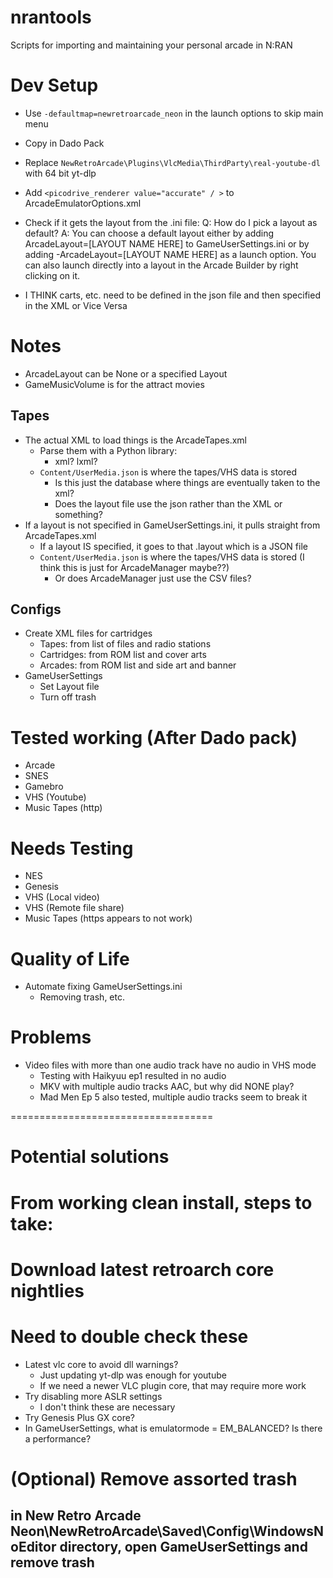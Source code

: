 # nrantools
Scripts for importing and maintaining your personal arcade in N:RAN

# Dev Setup
- Use `-defaultmap=newretroarcade_neon` in the launch options to skip main menu
- Copy in Dado Pack
- Replace `NewRetroArcade\Plugins\VlcMedia\ThirdParty\real-youtube-dl` with 64 bit yt-dlp
- Add `<picodrive_renderer value="accurate" / >`  to ArcadeEmulatorOptions.xml

- Check if it gets the layout from the .ini file:
Q: How do I pick a layout as default?
A: You can choose a default layout either by adding ArcadeLayout=[LAYOUT NAME HERE] to GameUserSettings.ini or by adding -ArcadeLayout=[LAYOUT NAME HERE] as a launch option. You can also launch directly into a layout in the Arcade Builder by right clicking on it.
- I THINK carts, etc. need to be defined in the json file and then specified in the XML or Vice Versa

# Notes
- ArcadeLayout can be None or a specified Layout
- GameMusicVolume is for the attract movies

## Tapes
- The actual XML to load things is the ArcadeTapes.xml
    - Parse them with a Python library:
        - xml? lxml?
    - `Content/UserMedia.json` is where the tapes/VHS data is stored
        - Is this just the database where things are eventually taken to the xml?
        - Does the layout file use the json rather than the XML or something?
- If a layout is not specified in GameUserSettings.ini, it pulls straight from ArcadeTapes.xml
    - If a layout IS specified, it goes to that .layout which is a JSON file
    - `Content/UserMedia.json` is where the tapes/VHS data is stored (I think this is just for ArcadeManager maybe??)
        - Or does ArcadeManager just use the CSV files?

## Configs
- Create XML files for cartridges
    - Tapes: from list of files and radio stations
    - Cartridges: from ROM list and cover arts
    - Arcades: from ROM list and side art and banner
- GameUserSettings
    - Set Layout file
    - Turn off trash

# Tested working (After Dado pack)
- Arcade
- SNES
- Gamebro 
- VHS (Youtube)
- Music Tapes (http)

# Needs Testing
- NES
- Genesis
- VHS (Local video)
- VHS (Remote file share)
- Music Tapes (https appears to not work)

# Quality of Life
- Automate fixing GameUserSettings.ini
    - Removing trash, etc.
# Problems
- Video files with more than one audio track have no audio in VHS mode
    - Testing with Haikyuu ep1 resulted in no audio
    - MKV with multiple audio tracks AAC, but why did NONE play?
    - Mad Men Ep 5 also tested, multiple audio tracks seem to break it

===================================
# Potential solutions
# From working clean install, steps to take:

# Download latest retroarch core nightlies

# Need to double check these
- Latest vlc core to avoid dll warnings?
    - Just updating yt-dlp was enough for youtube
    - If we need a newer VLC plugin core, that may require more work
- Try disabling more ASLR settings
     - I don't think these are necessary
- Try Genesis Plus GX core?
- In GameUserSettings, what is emulatormode = EM_BALANCED? Is there a performance?

# (Optional) Remove assorted trash
## in New Retro Arcade Neon\NewRetroArcade\Saved\Config\WindowsNoEditor directory, open GameUserSettings and remove trash

